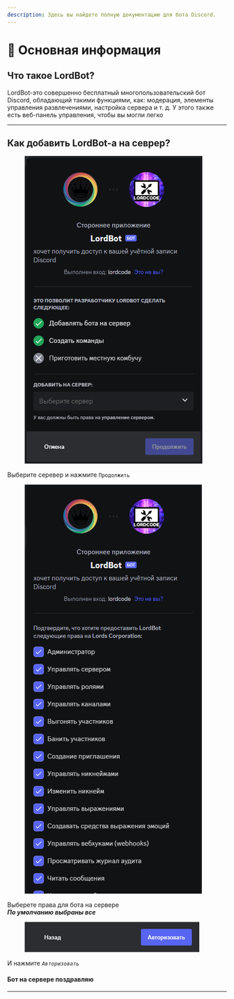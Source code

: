 ```yaml
---
description: Здесь вы найдете полную документацию для бота Discord.
---
```


# 📕 Основная информация

## Что такое LordBot?

LordBot-это совершенно бесплатный многопользовательский бот Discord, обладающий такими функциями, как: модерация, элементы управления развлечениями, настройка сервера и т. д. У этого также есть веб-панель управления, чтобы вы могли легко

***

## Как добавить LordBot-а на севрер?

<figure><img src=".gitbook/assets/image.png" alt=""><figcaption></figcaption></figure>

Выберите серевер и нажмите `Продолжить`

<figure><img src=".gitbook/assets/image (1).png" alt=""><figcaption></figcaption></figure>

Выберете права для бота на сервере\
_**По умолчанию выбраны все**_

<figure><img src=".gitbook/assets/image (2).png" alt=""><figcaption></figcaption></figure>

И нажмите _`Авторизовать`_

#### Бот на сервере поздравляю

***

